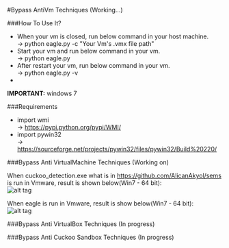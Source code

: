 
#Bypass AntiVm Techniques (Working...)

###How To Use It?

  - When your vm is closed, run below command in your host machine. <br />-> python eagle.py -c "Your Vm's .vmx file path"
  - Start your vm and run below command in your vm. <br />-> python eagle.py
  - After restart your vm, run below command in your vm. <br />-> python eagle.py -v
  - 
**IMPORTANT:** windows 7

###Requirements
  - import wmi <br />-> https://pypi.python.org/pypi/WMI/
  - import pywin32 <br />-> https://sourceforge.net/projects/pywin32/files/pywin32/Build%20220/

###Bypass Anti VirtualMachine Techniques (Working on)

When cuckoo_detection.exe what is in https://github.com/AlicanAkyol/sems is run in Vmware, result is shown below(Win7 - 64 bit):<br />
![alt tag](https://github.com/AlicanAkyol/sems/blob/master/vmware_normal.png)

When eagle is run in Vmware, result is show below(Win7 - 64 bit):<br />
![alt tag](https://github.com/AlicanAkyol/eagle/blob/master/VmwareEagle.png)

###Bypass Anti VirtualBox Techniques (In progress)

###Bypass Anti Cuckoo Sandbox Techniques (In progress)
